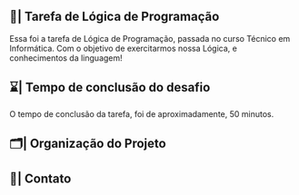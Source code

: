 ## 📑| Tarefa de Lógica de Programação

  Essa foi a tarefa de Lógica de Programação, passada no curso Técnico em Informática. Com o objetivo de exercitarmos nossa Lógica, e conhecimentos da linguagem!
   
## ⌛| Tempo de conclusão do desafio
 
  O tempo de conclusão da tarefa, foi de aproximadamente, 50 minutos.   
    
## 🗂️| Organização do Projeto     
                
                                                                       
                                                                
                                                           
## 📱| Contato                    
                
           
     
      
    
   


 
 

 





